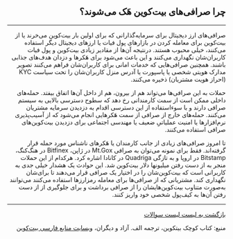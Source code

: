 <div dir="rtl">
    <br/>
    <h2 id="7">چرا صرافی‌های بیت‌کوین هَک می‌شوند؟</h2>
    <hr/>
    <p>صرافی‌های ارز دیجیتال برای سرمایه‌گذارانی که برای اولین بار بیت‌کوین می‌خرند یا از بیت‌کوین برای معامله کردن در بازارهای پول فیات یا ارزهای دیجیتال دیگر استفاده می‌کنند، خیلی محبوب هستند. درنتیجه آن‌ها از مقادیر زیادی بیت‌کوین و پول فیات کاربران‌شان نگهداری می‌کنند و این باعث می‌شود برای هَکرها و دزدان هدف‌های جذابی باشند. همچنین صرافی‌هایی که خدمات امانی برای کاربرا‌ن‌شان فراهم می‌کنند تصویر مدارک هویتی شخصی یا پاسپورت یا آدرس منزل کاربران‌شان را تحت سیاست KYC (احراز هویت مشتریان) ذخیره می‌کنند.</p>
    <p>حملات به این صرافی‌ها می‌تواند هم از بیرون، هم از داخل آن‌ها اتفاق بیفتد. حمله‌های داخلی ممکن است از سمت کارمندانی رخ دهد که سطوح دسترسی بالایی به سیستم صرافی دارند و با سوء‌استفاده از این دسترسی اقدام به دزدیدن سرمایه مشتریان می‌کنند. حمله‌های خارج از صرافی از سمت هَکرهایی انجام می‌شود که از آسیب‌پذیری نرم‌افزارها یا امنیت عملیاتیِ ضعیف یا مهندسی اجتماعی برای دزدیدن بیت‌کوین‌های صرافی استفاده می‌کنند.</p>
    <p>تا امروز صرافی‌های زیادی از جانب کارمندان یا هَکرهای ناشناس مورد حمله قرار گرفته‌اند. فقط برای نمونه می‌توان به صرافی Mt.Gox در ژاپن، Bitfinex در هنگ‌کنگ،  ‌Bitstamp در اروپا و به تازگی Quadriga در کانادا اشاره کرد. هرکدام از این حملات منجر به از دست رفتن میلیونها دلار بیت‌کوین شد. این حوادث یک هشدار خیلی جدی به کاربرانی است که بیت‌کوین‌شان را در اختیار یک صرافی قرار می‌دهند تا برای‌شان نگهداری کند. مشتریانی که از صرافی‌ها برای معامله رمزارزها استفاده می‌کنند می‌توانند به‌صورت متناوب بیت‌کوین‌هایشان را از صرافی برداشت و برای جلوگیری از از دست رفتن آن‌ها به کیف‌پول شخصی خود واریز کنند.</p>
    <hr/>
    <a href="../FAQ">بازگشت به لیست لیست سوالات</a>
    <p>منبع: کتاب کوچک بیتکوین، ترجمه الف. آزاد و دیگران، <a href="https://bitcoind.me">وبسایت منابع فارسی بیت‌کوین</a></p>
</div>